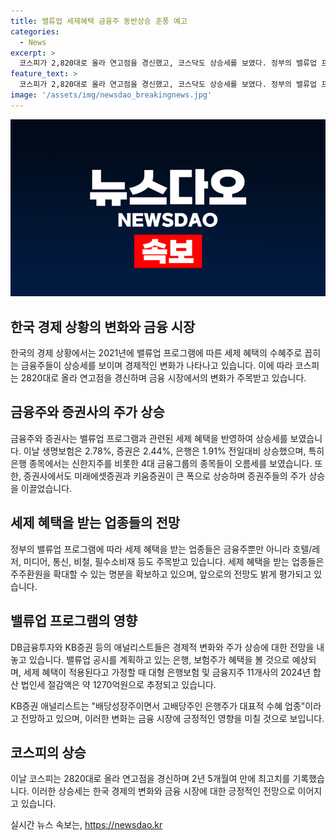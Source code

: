 ```yaml
---
title: 밸류업 세제혜택 금융주 동반상승 훈풍 예고
categories:
  - News
excerpt: >
  코스피가 2,820대로 올라 연고점을 경신했고, 코스닥도 상승세를 보였다. 정부의 밸류업 프로그램에 따라 세제 혜택을 받는 금융주가 4일 일제히 상승했으며, 주요 은행주와 생명보험사, 증권사들이 주가를 높였다. 특히, KB금융은 역대 최고가를 경신하며 금융주 중 가장 큰 상승률을 보였고, 세제 혜택을 받는 업종으로 의미를 부여하는 분석도 나왔다. 코스피는 2824.94로 2년 5개월 만에 최고치를 기록한 가운데, 주주들의 관심이 집중되고 있다.
feature_text: >
  코스피가 2,820대로 올라 연고점을 경신했고, 코스닥도 상승세를 보였다. 정부의 밸류업 프로그램에 따라 세제 혜택을 받는 금융주가 4일 일제히 상승했으며, 주요 은행주와 생명보험사, 증권사들이 주가를 높였다. 특히, KB금융은 역대 최고가를 경신하며 금융주 중 가장 큰 상승률을 보였고, 세제 혜택을 받는 업종으로 의미를 부여하는 분석도 나왔다. 코스피는 2824.94로 2년 5개월 만에 최고치를 기록한 가운데, 주주들의 관심이 집중되고 있다.
image: '/assets/img/newsdao_breakingnews.jpg'
---
```


<p><img src="/assets/img/newsdao_breakingnews.jpg" alt="bookingtag 속보" /></p>

<h2 data-ke-size="size26">한국 경제 상황의 변화와 금융 시장</h2>

<p data-ke-size="size16">한국의 경제 상황에서는 2021년에 밸류업 프로그램에 따른 세제 혜택의 수혜주로 꼽히는 금융주들이 상승세를 보이며 경제적인 변화가 나타나고 있습니다. 이에 따라 코스피는 2820대로 올라 연고점을 경신하며 금융 시장에서의 변화가 주목받고 있습니다.</p>

<h2 data-ke-size="size24">금융주와 증권사의 주가 상승</h2>

<p data-ke-size="size16">금융주와 증권사는 밸류업 프로그램과 관련된 세제 혜택을 반영하여 상승세를 보였습니다. 이날 생명보험은 2.78%, 증권은 2.44%, 은행은 1.91% 전일대비 상승했으며, 특히 은행 종목에서는 신한지주를 비롯한 4대 금융그룹의 종목들이 오름세를 보였습니다. 또한, 증권사에서도 미래에셋증권과 키움증권이 큰 폭으로 상승하며 증권주들의 주가 상승을 이끌었습니다.</p>

<h2 data-ke-size="size24">세제 혜택을 받는 업종들의 전망</h2>

<p data-ke-size="size16">정부의 밸류업 프로그램에 따라 세제 혜택을 받는 업종들은 금융주뿐만 아니라 호텔/레저, 미디어, 통신, 비철, 필수소비재 등도 주목받고 있습니다. 세제 혜택을 받는 업종들은 주주환원을 확대할 수 있는 명분을 확보하고 있으며, 앞으로의 전망도 밝게 평가되고 있습니다.</p>

<h2 data-ke-size="size24">밸류업 프로그램의 영향</h2>

<p data-ke-size="size16">DB금융투자와 KB증권 등의 애널리스트들은 경제적 변화와 주가 상승에 대한 전망을 내놓고 있습니다. 밸류업 공시를 계획하고 있는 은행, 보험주가 혜택을 볼 것으로 예상되며, 세제 혜택이 적용된다고 가정할 때 대형 은행보험 및 금융지주 11개사의 2024년 합산 법인세 절감액은 약 1270억원으로 추정되고 있습니다.</p>

<p data-ke-size="size16">KB증권 애널리스트는 "배당성장주이면서 고배당주인 은행주가 대표적 수혜 업종"이라고 전망하고 있으며, 이러한 변화는 금융 시장에 긍정적인 영향을 미칠 것으로 보입니다.</p>

<h2 data-ke-size="size24">코스피의 상승</h2>

<p data-ke-size="size16">이날 코스피는 2820대로 올라 연고점을 경신하며 2년 5개월여 만에 최고치를 기록했습니다. 이러한 상승세는 한국 경제의 변화와 금융 시장에 대한 긍정적인 전망으로 이어지고 있습니다.</p>
실시간 뉴스 속보는, <a href="https://newsdao.kr" rel="dofollow">https://newsdao.kr</a>


